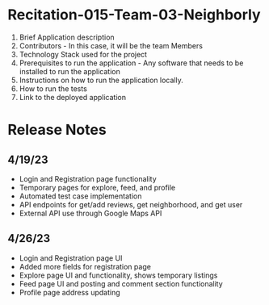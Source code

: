 # Recitation-015-Team-03-Neighborly
1. Brief Application description
2. Contributors - In this case, it will be the team Members
3. Technology Stack used for the project
4. Prerequisites to run the application - Any software that needs to be installed to run the application
5. Instructions on how to run the application locally.
6. How to run the tests
7. Link to the deployed application

# Release Notes

## 4/19/23
- Login and Registration page functionality
- Temporary pages for explore, feed, and profile
- Automated test case implementation
- API endpoints for get/add reviews, get neighborhood, and get user
- External API use through Google Maps API

## 4/26/23
- Login and Registration page UI
- Added more fields for registration page
- Explore page UI and functionality, shows temporary listings
- Feed page UI and posting and comment section functionality
- Profile page address updating
